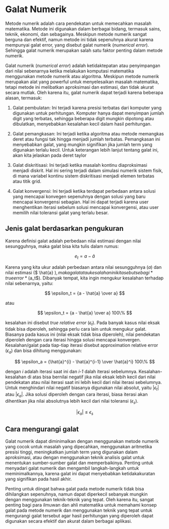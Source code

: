 # Galat Numerik
Metode numerik adalah cara pendekatan untuk memecahkan masalah matematika. Metode ini digunakan dalam berbagai bidang, termasuk sains, teknik, ekonomi, dan sebagainya. Meskipun metode numerik sangat berguna dan efektif, namun metode ini tidak sepenuhnya akurat karena mempunyai galat error, yang disebut galat numerik (*numerical error*). Sehingga galat numerik merupakan salah satu faktor penting dalam metode numerik. 

Galat numerik (*numerical error*) adalah ketidaktepatan atau penyimpangan dari nilai sebenarnya ketika melakukan komputasi matematika menggunakan metode numerik atau algoritma. Meskipun metode numerik merupakan alat yang powerful untuk menyelesaikan masalah matematika, tetapi metode ini melibatkan aproksimasi dan estimasi, dan tidak akurat secara mutlak. Oleh karena itu, galat numerik dapat terjadi karena beberapa alasan, termasuk:
1. Galat pembulatan: Ini terjadi karena presisi terbatas dari komputer yang digunakan untuk perhitungan. Komputer hanya dapat menyimpan jumlah digit yang terbatas, sehingga beberapa digit mungkin dipotong atau dibulatkan, menyebabkan kesalahan kecil dalam hasil perhitungan.

2. Galat pemangkasan: Ini terjadi ketika algoritma atau metode memangkas deret atau fungsi tak hingga menjadi jumlah terbatas. Pemangkasan ini menyebabkan galat, yang mungkin signifikan jika jumlah term yang digunakan terlalu kecil. Untuk keterangan lebih lanjut tentang galat ini, akan kita jelaskan pada deret taylor

3. Galat diskritisasi: Ini terjadi ketika masalah kontinu diaproksimasi menjadi diskrit. Hal ini sering terjadi dalam simulasi numerik sistem fisik, di mana variabel kontinu sistem diskritisasi menjadi elemen terbatas atau titik grid.

4. Galat konvergensi: Ini terjadi ketika terdapat perbedaan antara solusi yang mencapai konvegen sepenuhnya dengan solusi yang baru mencapai konvergensi sebagian. Hal ini dapat terjadi karena user menghentikan iterasi sebelum solusi mencapai konvergensi, atau user memilih nilai toleransi galat yang terlalu besar.

## Jenis galat berdasarkan pengukuran
Karena definisi galat adalah perbedaan nilai estimasi dengan nilai sesungguhnya, maka galat bisa kita tulis dalam rumus:

$$ e_t = a - \hat{a} $$

Karena yang kita ukur adalah perbedaan antara nilai sesungguhnya (*a*) dan nilai estimasi ($ \hat{a} $), maka galat atau kesalahan ini kita sebut sebagi *true error* ($a_t$). Dibanyak tempat, kita ingin mengukur kesalahan terhadap nilai sebenarnya, yaitu:

$$ \epsilon_t = {a - \hat{a} \over a} $$ 

atau

$$ \epsilon_t = {a - \hat{a} \over a} 100\% $$  

kesalahan ini disebut *true relative error* ($\epsilon_t$). Pada banyak kasus nilai eksak tidak bisa diperoleh, sehingga perlu cara lain untuk mengukur galat. Biasanya pada kasus ini (nilai eksak tidak bisa diperoleh), nilai pendekatan diperoleh dengan cara iterasi hingga solusi mencapai konvergen. Kesalahan/galat pada tiap-tiap iterasi disebut approximation relative  error ($\epsilon_a$) dan bisa dihitung menggunakan:

$$ \epsilon_a = {\hat{a}^{i} - \hat{a}^{i-1} \over \hat{a}^i} 100\% $$  

dengan *i* adalah iterasi saat ini dan *i-1* dalah iterasi sebelumnya. Kesalahan-kesalahan di atas bisa bernilai negatif jika nilai eksak lebih kecil dari nilai pendekatan atau nilai iterasi saat ini lebih kecil dari nilai iterasi sebelumnya. Untuk menghindari nilai negatif biasanya digunakan nilai absolut, yaitu $\lvert \epsilon_t \rvert$ atau $\lvert{\epsilon_a}\rvert$. Jika solusi diperoleh dengan cara iterasi, biasa iterasi akan dihentikan jika nilai absolutnya lebih kecil dari nilai toleransi ($\epsilon_s$).

$$ \lvert \epsilon_a \rvert \le \epsilon_s $$

## Cara mengurangi galat
Galat numerik dapat diminimalkan dengan menggunakan metode numerik yang cocok untuk masalah yang dipecahkan, menggunakan aritmetika presisi tinggi, meningkatkan jumlah term yang digunakan dalam aproksimasi, atau dengan menggunakan teknik analisis galat untuk menentukan sumber-sumber galat dan memperbaikinya. Penting untuk menyadari galat numerik dan mengambil langkah-langkah untuk meminimalkannya, karena galat ini dapat menyebabkan ketidakakuratan yang signifikan pada hasil akhir.

Penting untuk diingat bahwa galat pada metode numerik tidak bisa dihilangkan sepenuhnya, namun dapat diperkecil sebanyak mungkin dengan menggunakan teknik-teknik yang tepat. Oleh karena itu, sangat penting bagi para ilmuwan dan ahli matematika untuk memahami konsep galat pada metode numerik dan menggunakan teknik yang tepat untuk mengurangi galat tersebut agar hasil perhitungan yang diperoleh dapat digunakan secara efektif dan akurat dalam berbagai aplikasi.
